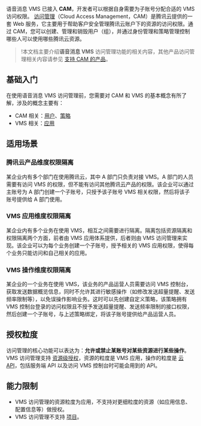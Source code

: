 语音消息 VMS 已接入 **CAM**，开发者可以根据自身需要为子账号分配合适的 VMS 访问权限。
[访问管理](https://cloud.tencent.com/document/product/598)（Cloud Access Management，CAM）是腾讯云提供的一套 Web 服务，它主要用于帮助客户安全管理腾讯云账户下的资源的访问权限。通过 CAM，您可以创建、管理和销毁用户（组），并通过身份管理和策略管理控制哪些人可以使用哪些腾讯云资源。

>!本文档主要介绍**语音消息 VMS** 访问管理功能的相关内容，其他产品访问管理相关内容请参见 [支持 CAM 的产品](https://cloud.tencent.com/document/product/598/10588)。

## 基础入门
在使用语音消息 VMS 访问管理前，您需要对 CAM 和 VMS 的基本概念有所了解，涉及的概念主要有：
- CAM 相关：[用户](https://cloud.tencent.com/document/product/598/13665)、[策略](https://cloud.tencent.com/document/product/598/10601)
- VMS 相关：[应用](https://cloud.tencent.com/document/product/1128/37461)

## 适用场景
### 腾讯云产品维度权限隔离
某企业内有多个部门在使用腾讯云，其中 A 部门只负责对接 VMS。A 部门的人员需要有访问 VMS 的权限，但不能有访问其他腾讯云产品的权限。该企业可以通过主账号为 A 部门创建一个子账号，只授予该子账号 VMS 相关权限，然后将该子账号提供给 A 部门使用。
### VMS 应用维度权限隔离
某企业内有多个业务在使用 VMS，相互之间需要进行隔离。隔离包括资源隔离和权限隔离两个方面，前者由 VMS 应用体系提供，后者则由 VMS 访问管理来实现。该企业可以为每个业务创建一个子账号，授予相关的 VMS 应用权限，使得每个业务只能访问和自己相关的应用。
### VMS 操作维度权限隔离
某企业的一个业务在使用 VMS，该业务的产品运营人员需要访问 VMS 控制台，获取发送数据概览信息，同时不允许其进行敏感操作（如修改发送超量提醒、发送频率限制等），以免误操作影响业务。这时可以先创建自定义策略，该策略拥有 VMS 控制台登录的访问权限且不授予发送超量提醒、发送频率限制的接口权限，然后创建一个子账号，与上述策略绑定，将该子账号提供给产品运营人员。

## 授权粒度
访问管理的核心功能可以表达为：**允许或禁止某账号对某些资源进行某些操作**。VMS 访问管理支持 [资源级授权](https://cloud.tencent.com/document/product/598/10588#.E7.AE.80.E4.BB.8B)，资源的粒度是 VMS 应用，操作的粒度是 [云 API](https://cloud.tencent.com/product/api)，包括服务端 API 以及访问 VMS 控制台时可能会用到的 API。

## 能力限制
- VMS 访问管理的资源粒度为应用，不支持对更细粒度的资源（如应用信息、配置信息等）做授权。
- VMS 访问管理不支持 [项目](https://cloud.tencent.com/document/product/598/32738)。


